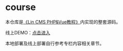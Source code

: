 # course

本仓库是[《Lin CMS PHP&amp;Vue教程》](https://course.talelin.com/lin/lin-cms-php/)内实现的整套源码。

线上DEMO：[点击进入](http:://qinchenju.com/lin)

本地部署及线上部署自行参考专栏内容相关章节。